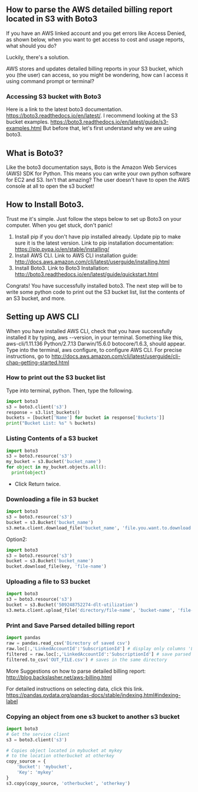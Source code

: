 ## How to parse the AWS detailed billing report located in S3 with Boto3

If you have an AWS linked account and you get errors like Access Denied, as shown below, when you want to get access to cost and usage reports, what should you do?

Luckily, there's a solution.

AWS stores and updates detailed billing reports in your S3 bucket, which you (the user) can access, so you might be wondering, how can I access it using command prompt or terminal?

### Accessing S3 bucket with Boto3

Here is a link to the latest boto3 documentation. https://boto3.readthedocs.io/en/latest/.
I recommend looking at the S3 bucket examples. https://boto3.readthedocs.io/en/latest/guide/s3-examples.html
But before that, let's first understand why we are using boto3.

## What is Boto3?

Like the boto3 documentation says, Boto is the Amazon Web Services (AWS) SDK for Python. This means you can write your own python software for EC2 and S3. Isn't that amazing? The user doesn't have to open the AWS console at all to open the s3 bucket!

## How to Install Boto3.

Trust me it's simple. Just follow the steps below to set up Boto3 on your computer. When you get stuck, don't panic!

1. Install pip if you don't have pip installed already. Update pip to make sure it is the latest version.
Link to pip installation documentation: https://pip.pypa.io/en/stable/installing/
2. Install AWS CLI. Link to AWS CLI installation guide: http://docs.aws.amazon.com/cli/latest/userguide/installing.html
3. Install Boto3. Link to Boto3 Installation: http://boto3.readthedocs.io/en/latest/guide/quickstart.html

Congrats! You have successfully installed boto3. The next step will be to write some python code to print out the S3 bucket list, list the contents of an S3 bucket, and more.

## Setting up AWS CLI

When you have installed AWS CLI, check that you have successfully installed it by typing, aws --version, in your terminal.
Something like this, aws-cli/1.11.136 Python/2.7.13 Darwin/15.6.0 botocore/1.6.3, should appear.
Type into the terminal, aws configure, to configure AWS CLI. For precise instructions, go to http://docs.aws.amazon.com/cli/latest/userguide/cli-chap-getting-started.html

### How to print out the S3 bucket list

Type into terminal, python.
Then, type the following.

```python
import boto3
s3 = boto3.client('s3')
response = s3.list_buckets()
buckets = [bucket['Name'] for bucket in response['Buckets']]
print("Bucket List: %s" % buckets)
```

### Listing Contents of a S3 bucket
```python
import boto3
s3 = boto3.resource('s3')
my_bucket = s3.Bucket('bucket_name')
for object in my_bucket.objects.all():
  print(object)
```
  * Click Return twice.

### Downloading a file in S3 bucket
```python
import boto3
s3 = boto3.resource('s3')
bucket = s3.Bucket('bucket_name')
s3.meta.client.download_file('bucket_name', 'file.you.want.to.download', 'directory/name-of-output-file')
```

Option2:
```python
import boto3
s3 = boto3.resource('s3')
bucket = s3.Bucket('bucket_name')
bucket.download_file(key, 'file-name')
```

### Uploading a file to S3 bucket
```python
import boto3
s3 = boto3.resource('s3')
bucket = s3.Bucket('509248752274-dlt-utilization')
s3.meta.client.upload_file('directory/file-name', 'bucket-name', 'file-name')
```

### Print and Save Parsed detailed billing report
```python
import pandas
raw = pandas.read_csv('Directory of saved csv')
raw.loc[:,'LinkedAccountId':'SubscriptionId'] # display only columns 'LinkedAccountId' to 'SubscriptionId'
filtered = raw.loc[:,'LinkedAccountId':'SubscriptionId'] # save parsed detailed billing report
filtered.to_csv('OUT_FILE.csv') # saves in the same directory
```

More Suggestions on how to parse detailed billing report: http://blog.backslasher.net/aws-billing.html

For detailed instructions on selecting data, click this link. https://pandas.pydata.org/pandas-docs/stable/indexing.html#indexing-label

### Copying an object from one s3 bucket to another s3 bucket
```python
import boto3
# Get the service client
s3 = boto3.client('s3')

# Copies object located in mybucket at mykey
# to the location otherbucket at otherkey
copy_source = {
    'Bucket': 'mybucket',
    'Key': 'mykey'
}
s3.copy(copy_source, 'otherbucket', 'otherkey')
```









